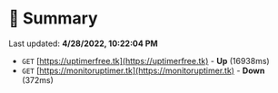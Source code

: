 # 📖 Summary
Last updated: **4/28/2022, 10:22:04 PM**

- `GET` [https://uptimerfree.tk](https://uptimerfree.tk) - **Up** (16938ms)
- `GET` [https://monitoruptimer.tk](https://monitoruptimer.tk) - **Down** (372ms)

